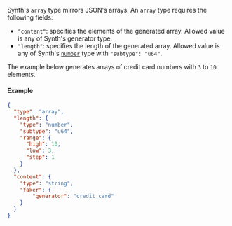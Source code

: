 Synth's `array` type mirrors JSON's arrays. An `array` type requires the following fields:

- `"content"`: specifies the elements of the generated array. Allowed value is any of Synth's generator type.
- `"length"`: specifies the length of the generated array. Allowed value is any of
  Synth's [`number`](number) type with `"subtype": "u64"`.

The example below generates arrays of credit card numbers with `3` to `10` elements.

#### Example

```json synth
{
  "type": "array",
  "length": {
    "type": "number",
    "subtype": "u64",
    "range": {
      "high": 10,
      "low": 3,
      "step": 1
    }
  },
  "content": {
    "type": "string",
    "faker": {
        "generator": "credit_card"
    }
  }
}
```

